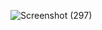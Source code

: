 ![Screenshot (297)](https://user-images.githubusercontent.com/107391017/218407255-f0fdf475-88cb-4845-bc4e-0470c3780572.png)
